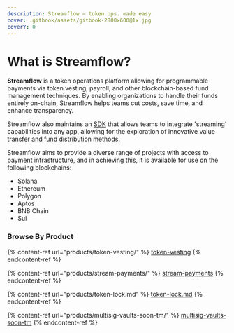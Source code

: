 ```yaml
---
description: Streamflow — token ops. made easy
cover: .gitbook/assets/gitbook-2800x600@1x.jpg
coverY: 0
---
```


# What is Streamflow?

**Streamflow** is a token operations platform allowing for programmable payments via token vesting, payroll, and other blockchain-based fund management techniques. By enabling organizations to handle their funds entirely on-chain, Streamflow helps teams cut costs, save time, and enhance transparency.&#x20;

Streamflow also maintains an [SDK](broken-reference) that allows teams to integrate 'streaming' capabilities into any app, allowing for the exploration of innovative value transfer and fund distribution methods.&#x20;

Streamflow aims to provide a diverse range of projects with access to payment infrastructure, and in achieving this, it is available for use on the following blockchains:

* Solana
* Ethereum
* Polygon
* Aptos&#x20;
* BNB Chain
* Sui

### Browse By Product

{% content-ref url="products/token-vesting/" %}
[token-vesting](products/token-vesting/)
{% endcontent-ref %}

{% content-ref url="products/stream-payments/" %}
[stream-payments](products/stream-payments/)
{% endcontent-ref %}

{% content-ref url="products/token-lock.md" %}
[token-lock.md](products/token-lock.md)
{% endcontent-ref %}

{% content-ref url="products/multisig-vaults-soon-tm/" %}
[multisig-vaults-soon-tm](products/multisig-vaults-soon-tm/)
{% endcontent-ref %}
